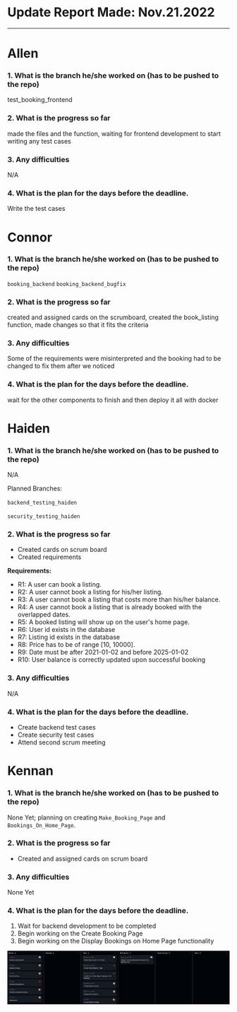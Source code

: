 # Update Report Made: Nov.21.2022
---

# Allen

### 1. What is the branch he/she worked on (has to be pushed to the repo)
test_booking_frontend

### 2. What is the progress so far
made the files and the function, waiting for frontend development to start writing any test cases


### 3. Any difficulties
N/A


### 4. What is the plan for the days before the deadline.
Write the test cases

# Connor

### 1. What is the branch he/she worked on (has to be pushed to the repo)

`booking_backend` `booking_backend_bugfix`

### 2. What is the progress so far

created and assigned cards on the scrumboard, created the book_listing function, made changes so that it fits the criteria

### 3. Any difficulties

Some of the requirements were misinterpreted and the booking had to be changed to fix them after we noticed

### 4. What is the plan for the days before the deadline.

wait for the other components to finish and then deploy it all with docker

# Haiden

### 1. What is the branch he/she worked on (has to be pushed to the repo)

N/A

Planned Branches:

`backend_testing_haiden`

`security_testing_haiden`

### 2. What is the progress so far

- Created cards on scrum board
- Created requirements

**Requirements:**

- R1: A user can book a listing.
- R2: A user cannot book a listing for his/her listing.
- R3: A user cannot book a listing that costs more than his/her balance.
- R4: A user cannot book a listing that is already booked with the overlapped dates.
- R5: A booked listing will show up on the user's home page.
- R6: User id exists in the database
- R7: Listing id exists in the database
- R8: Price has to be of range [10, 10000].
- R9: Date must be after 2021-01-02 and before 2025-01-02
- R10: User balance is correctly updated upon successful booking

### 3. Any difficulties

N/A

### 4. What is the plan for the days before the deadline.

- Create backend test cases
- Create security test cases
- Attend second scrum meeting

# Kennan

### 1. What is the branch he/she worked on (has to be pushed to the repo)
None Yet; planning on creating `Make_Booking_Page` and `Bookings_On_Home_Page`.


### 2. What is the progress so far
- Created and assigned cards on scrum board

### 3. Any difficulties
None Yet

### 4. What is the plan for the days before the deadline.
1. Wait for backend development to be completed
2. Begin working on the Create Booking Page
3. Begin working on the Display Bookings on Home Page functionality

![image](Sprint6ScrumBoard1.png)
